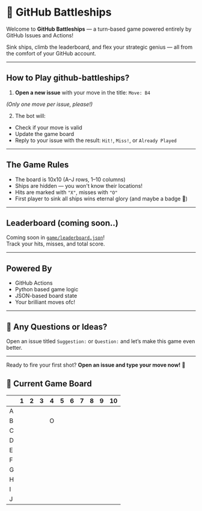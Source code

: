 # 🚢 GitHub Battleships

Welcome to **GitHub Battleships** — a turn-based game powered entirely by GitHub Issues and Actions!

Sink ships, climb the leaderboard, and flex your strategic genius — all from the comfort of your GitHub account.

---

## How to Play github-battleships?

1. **Open a new issue** with your move in the title: `Move: B4`

*(Only one move per issue, please!)*

2. The bot will:
- Check if your move is valid
- Update the game board
- Reply to your issue with the result: `Hit!`, `Miss!`, or `Already Played`

---

## The Game Rules

- The board is 10x10 (A–J rows, 1–10 columns)
- Ships are hidden — you won't know their locations!
- Hits are marked with `"X"`, misses with `"O"`
- First player to sink all ships wins eternal glory (and maybe a badge 👑)

---

## Leaderboard (coming soon..)

Coming soon in [`game/leaderboard.json`](game/leaderboard.json)!  
Track your hits, misses, and total score.

---

## Powered By

- GitHub Actions
- Python based game logic
- JSON-based board state
- Your brilliant moves ofc!

---

## 💬 Any Questions or Ideas?

Open an issue titled `Suggestion:` or `Question:` and let’s make this game even better.

---

Ready to fire your first shot? 
**Open an issue and type your move now!** 🎯

## 🎯 Current Game Board

<!-- BOARD_START -->
|   | 1 | 2 | 3 | 4 | 5 | 6 | 7 | 8 | 9 | 10 |
|---|---|---|---|---|---|---|---|---|---|---|
| A |   |   |   |   |   |   |   |   |   |   |
| B |   |   |   | O |   |   |   |   |   |   |
| C |   |   |   |   |   |   |   |   |   |   |
| D |   |   |   |   |   |   |   |   |   |   |
| E |   |   |   |   |   |   |   |   |   |   |
| F |   |   |   |   |   |   |   |   |   |   |
| G |   |   |   |   |   |   |   |   |   |   |
| H |   |   |   |   |   |   |   |   |   |   |
| I |   |   |   |   |   |   |   |   |   |   |
| J |   |   |   |   |   |   |   |   |   |   |
<!-- BOARD_END -->
